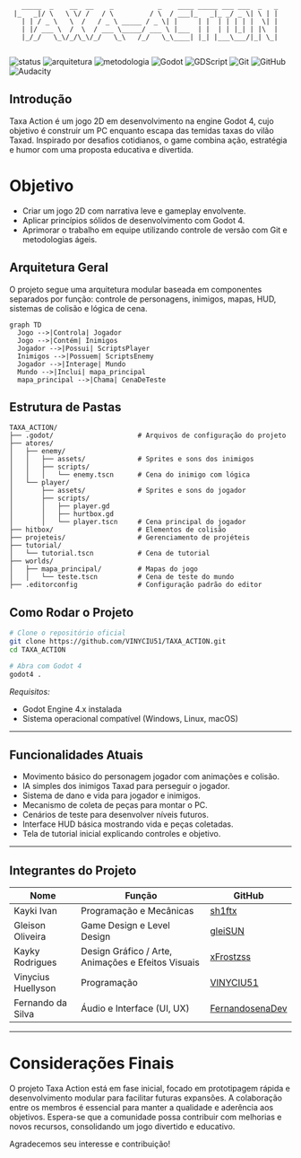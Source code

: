
```
   _____  _    __  __    _           _    ____ _____ ___ ___  _   _ 
 |_   _|/ \   \ \/ /   / \         / \  / ___|_   _|_ _/ _ \| \ | |
   | | / _ \   \  /   / _ \ _____ / _ \| |     | |  | | | | |  \| |
   | |/ ___ \  /  \  / ___ \_____/ ___ \ |___  | |  | | |_| | |\  |
   |_/_/   \_\/_/\_\/_/   \_\   /_/   \_\____| |_| |___\___/|_| \_|
                                                                   
```


![status](https://img.shields.io/badge/status-em%20desenvolvimento-yellowgreen?style=for-the-badge)
![arquitetura](https://img.shields.io/badge/arquitetura-modular-blueviolet?style=for-the-badge)
![metodologia](https://img.shields.io/badge/metodologia-Ágil%20Scrum-orange?style=for-the-badge)
![Godot](https://img.shields.io/badge/Godot-4.0-blue?style=for-the-badge&logo=godot-engine&logoColor=white)
![GDScript](https://img.shields.io/badge/GDScript-2.0-6bc5ff?style=for-the-badge&logo=godot-engine&logoColor=white)
![Git](https://img.shields.io/badge/Git-version_control-red?style=for-the-badge&logo=git&logoColor=white)
![GitHub](https://img.shields.io/badge/GitHub-hosting-black?style=for-the-badge&logo=github)
![Audacity](https://img.shields.io/badge/Audacity-audio-blue?style=for-the-badge&logo=audacity)

## Introdução

Taxa Action é um jogo 2D em desenvolvimento na engine Godot 4, cujo objetivo é construir um PC enquanto escapa das temidas taxas do vilão Taxad. Inspirado por desafios cotidianos, o game combina ação, estratégia e humor com uma proposta educativa e divertida.

# Objetivo

- Criar um jogo 2D com narrativa leve e gameplay envolvente.
- Aplicar princípios sólidos de desenvolvimento com Godot 4.
- Aprimorar o trabalho em equipe utilizando controle de versão com Git e metodologias ágeis.

## Arquitetura Geral

O projeto segue uma arquitetura modular baseada em componentes separados por função: controle de personagens, inimigos, mapas, HUD, sistemas de colisão e lógica de cena.

```
graph TD
  Jogo -->|Controla| Jogador
  Jogo -->|Contém| Inimigos
  Jogador -->|Possui| ScriptsPlayer
  Inimigos -->|Possuem| ScriptsEnemy
  Jogador -->|Interage| Mundo
  Mundo -->|Inclui| mapa_principal
  mapa_principal -->|Chama| CenaDeTeste

```

## Estrutura de Pastas


```
TAXA_ACTION/
├── .godot/                     # Arquivos de configuração do projeto
├── atores/
│   ├── enemy/
│   │   ├── assets/             # Sprites e sons dos inimigos
│   │   ├── scripts/
│   │   │   └── enemy.tscn      # Cena do inimigo com lógica
│   └── player/
│       ├── assets/             # Sprites e sons do jogador
│       ├── scripts/
│       │   ├── player.gd
│       │   ├── hurtbox.gd
│       │   └── player.tscn     # Cena principal do jogador
├── hitbox/                     # Elementos de colisão
├── projeteis/                  # Gerenciamento de projéteis
├── tutorial/
│   └── tutorial.tscn           # Cena de tutorial
├── worlds/
│   ├── mapa_principal/         # Mapas do jogo
│   │   └── teste.tscn          # Cena de teste do mundo
├── .editorconfig               # Configuração padrão do editor

```

## Como Rodar o Projeto

```bash
# Clone o repositório oficial
git clone https://github.com/VINYCIU51/TAXA_ACTION.git
cd TAXA_ACTION

# Abra com Godot 4
godot4 .
```

*Requisitos:*  
- Godot Engine 4.x instalada  
- Sistema operacional compatível (Windows, Linux, macOS)  

---

## Funcionalidades Atuais

- Movimento básico do personagem jogador com animações e colisão.  
- IA simples dos inimigos Taxad para perseguir o jogador.  
- Sistema de dano e vida para jogador e inimigos.  
- Mecanismo de coleta de peças para montar o PC.  
- Cenários de teste para desenvolver níveis futuros.  
- Interface HUD básica mostrando vida e peças coletadas.  
- Tela de tutorial inicial explicando controles e objetivo.  

---

 ## Integrantes do Projeto


| Nome              | Função                                   | GitHub                                   |
|-------------------|-----------------------------------------|------------------------------------------|
| Kayki Ivan        | Programação e Mecânicas                  | [sh1ftx](https://github.com/sh1ftx)   |
| Gleison Oliveira  | Game Design e Level Design                | [gleiSUN](https://github.com/gleiSUN)        |
| Kayky Rodrigues   | Design Gráfico / Arte, Animações e Efeitos Visuais | [xFrostzss](https://github.com/xFrostzss)   |
| Vinycius Huellyson| Programação                             | [VINYCIU51](https://github.com/VINYCIU51)   |
| Fernando da Silva | Áudio e Interface (UI, UX)               | [FernandosenaDev](https://github.com/FernandosenaDev) |

---

# Considerações Finais

O projeto Taxa Action está em fase inicial, focado em prototipagem rápida e desenvolvimento modular para facilitar futuras expansões. A colaboração entre os membros é essencial para manter a qualidade e aderência aos objetivos. Espera-se que a comunidade possa contribuir com melhorias e novos recursos, consolidando um jogo divertido e educativo.

Agradecemos seu interesse e contribuição!
